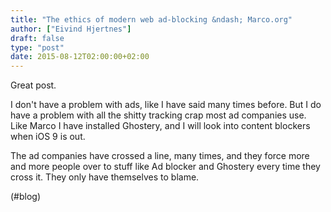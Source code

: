 ```yaml
---
title: "The ethics of modern web ad-blocking &ndash; Marco.org"
author: ["Eivind Hjertnes"]
draft: false
type: "post"
date: 2015-08-12T02:00:00+02:00
---
```


Great post.

I don't have a problem with ads, like I have said many times before. But
I do have a problem with all the shitty tracking crap most ad companies
use. Like Marco I have installed Ghostery, and I will look into content
blockers when iOS 9 is out.

The ad companies have crossed a line, many times, and they force more
and more people over to stuff like Ad blocker and Ghostery every time
they cross it. They only have themselves to blame.

(#blog)
